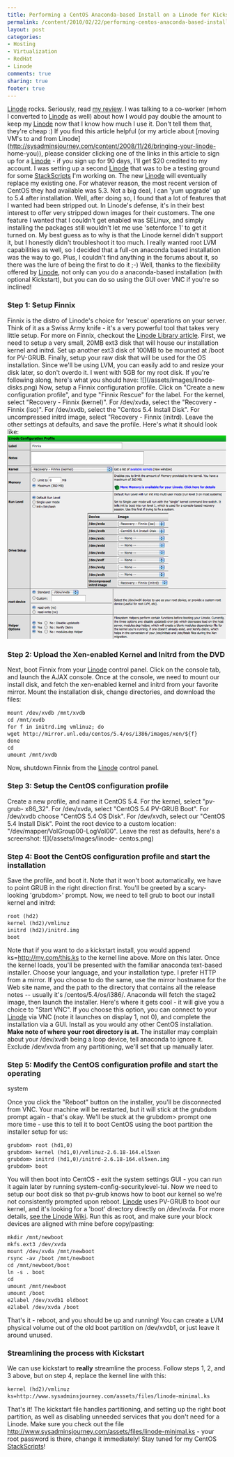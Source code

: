 ```yaml
---
title: Performing a CentOS Anaconda-based Install on a Linode for Kickstart, Root LVM and SELinux Features
permalink: /content/2010/02/22/performing-centos-anaconda-based-install-linode-kickstart-root-lvm-and-selinux-features
layout: post
categories:
- Hosting
- Virtualization
- RedHat
- Linode
comments: true
sharing: true
footer: true
---
```

[Linode](http://www.linode.com/?r=c4f79463ba583ec1f15e3307190bda4bda9d65df)
rocks. Seriously, read [my
review](http://sysadminsjourney.com/content/2008/08/01/linode-review). I was
talking to a co-worker (whom I converted to
[Linode](http://www.linode.com/?r=c4f79463ba583ec1f15e3307190bda4bda9d65df) as
well) about how I would pay double the amount to keep my
[Linode](http://www.linode.com/?r=c4f79463ba583ec1f15e3307190bda4bda9d65df)
now that I know how much I use it. Don't tell them that, they're cheap :) If
you find this article helpful (or my article about [moving VM's to and from
Linode](http://sysadminsjourney.com/content/2008/11/26/bringing-your-linode-
home-you)), please consider clicking one of the links in this article to sign
up for a
[Linode](http://www.linode.com/?r=c4f79463ba583ec1f15e3307190bda4bda9d65df) -
if you sign up for 90 days, I'll get $20 credited to my account. I was setting
up a second
[Linode](http://www.linode.com/?r=c4f79463ba583ec1f15e3307190bda4bda9d65df)
that was to be a testing ground for some
[StackScripts](http://blog.linode.com/2010/02/09/introducing-stackscripts/)
I'm working on. The new
[Linode](http://www.linode.com/?r=c4f79463ba583ec1f15e3307190bda4bda9d65df)
will eventually replace my existing one. For whatever reason, the most recent
version of CentOS they had available was 5.3. Not a big deal, I can 'yum
upgrade' up to 5.4 after installation. Well, after doing so, I found that a
lot of features that I wanted had been stripped out. In Linode's defense, it's
in their best interest to offer very stripped down images for their customers.
The one feature I wanted that I couldn't get enabled was SELinux, and simply
installing the packages still wouldn't let me use 'setenforce 1' to get it
turned on. My best guess as to why is that the Linode kernel didn't support
it, but I honestly didn't troubleshoot it too much. I really wanted root LVM
capabilities as well, so I decided that a full-on anaconda based installation
was the way to go. Plus, I couldn't find anything in the forums about it, so
there was the lure of being the first to do it ;-) Well, thanks to the
flexibility offered by
[Linode](http://www.linode.com/?r=c4f79463ba583ec1f15e3307190bda4bda9d65df),
not only can you do a anaconda-based installation (with optional Kickstart),
but you can do so using the GUI over VNC if you're so inclined!

### Step 1: Setup Finnix

Finnix is the distro of Linode's choice for 'rescue' operations on your
server. Think of it as a Swiss Army knife - it's a very powerful tool that
takes very little setup. For more on Finnix, checkout the [Linode Library
article](http://library.linode.com/troubleshooting/finnix-recovery). First, we
need to setup a very small, 20MB ext3 disk that will house our installation
kernel and initrd. Set up another ext3 disk of 100MB to be mounted at /boot
for PV-GRUB. Finally, setup your raw disk that will be used for the OS
installation. Since we'll be using LVM, you can easily add to and resize your
disk later, so don't overdo it. I went with 5GB for my root disk. If you're
following along, here's what you should have: ![](/assets/images/linode-
disks.png) Now, setup a Finnix configuration profile. Click on "Create a new
configuration profile", and type "Finnix Rescue" for the label. For the
kernel, select "Recovery - Finnix (kernel)". For /dev/xvda, select the
"Recovery - Finnix (iso)". For /dev/xvdb, select the "Centos 5.4 Install
Disk". For uncompressed initrd image, select "Recovery - Finnix (initrd).
Leave the other settings at defaults, and save the profile. Here's what it
should look like: ![](/assets/images/linode-finnix.png)

### Step 2: Upload the Xen-enabled Kernel and Initrd from the DVD

Next, boot Finnix from your
[Linode](http://www.linode.com/?r=c4f79463ba583ec1f15e3307190bda4bda9d65df)
control panel. Click on the console tab, and launch the AJAX console. Once at
the console, we need to mount our install disk, and fetch the xen-enabled
kernel and initrd from your favorite mirror. Mount the installation disk,
change directories, and download the files:

    
    
    mount /dev/xvdb /mnt/xvdb 
    cd /mnt/xvdb
    for f in initrd.img vmlinuz; do
    wget http://mirror.unl.edu/centos/5.4/os/i386/images/xen/${f}
    done
    cd
    umount /mnt/xvdb
    

Now, shutdown Finnix from the
[Linode](http://www.linode.com/?r=c4f79463ba583ec1f15e3307190bda4bda9d65df)
control panel.

### Step 3: Setup the CentOS configuration profile

Create a new profile, and name it CentOS 5.4. For the kernel, select "pv-grub-
x86_32". For /dev/xvda, select "CentOS 5.4 PV-GRUB Boot". For /dev/xvdb choose
"CentOS 5.4 OS Disk". For /dev/xvdh, select our "CentOS 5.4 Install Disk".
Point the root device to a custom location: "/dev/mapper/VolGroup00-LogVol00".
Leave the rest as defaults, here's a screenshot: ![](/assets/images/linode-
centos.png)

### Step 4: Boot the CentOS configuration profile and start the installation

Save the profile, and boot it. Note that it won't boot automatically, we have
to point GRUB in the right direction first. You'll be greeted by a scary-
looking 'grubdom>' prompt. Now, we need to tell grub to boot our install
kernel and initrd:

    
    
    root (hd2)
    kernel (hd2)/vmlinuz
    initrd (hd2)/initrd.img
    boot
    

Note that if you want to do a kickstart install, you would append
ks=http://my.com/this.ks to the kernel line above. More on this later. Once
the kernel loads, you'll be presented with the familiar anaconda text-based
installer. Choose your language, and your installation type. I prefer HTTP
from a mirror. If you choose to do the same, use the mirror hostname for the
Web site name, and the path to the directory that contains all the release
notes -- usually it's /centos/5.4/os/i386/. Anaconda will fetch the stage2
image, then launch the installer. Here's where it gets cool - it will give you
a choice to "Start VNC". If you choose this option, you can connect to your
[Linode](http://www.linode.com/?r=c4f79463ba583ec1f15e3307190bda4bda9d65df)
via VNC (note it launches on display 1, not 0), and complete the installation
via a GUI. Install as you would any other CentOS installation. **Make note of
where your root directory is at.** The installer may complain about your
/dev/xvdh being a loop device, tell anaconda to ignore it. Exclude /dev/xvda
from any partitioning, we'll set that up manually later.

### Step 5: Modify the CentOS configuration profile and start the operating
system

Once you click the "Reboot" button on the installer, you'll be disconnected
from VNC. Your machine will be restarted, but it will stick at the grubdom
prompt again - that's okay. We'll be stuck at the grubdom> prompt one more
time - use this to tell it to boot CentOS using the boot partition the
installer setup for us:

    
    
    grubdom> root (hd1,0)                                                          
    grubdom> kernel (hd1,0)/vmlinuz-2.6.18-164.el5xen                              
    grubdom> initrd (hd1,0)/initrd-2.6.18-164.el5xen.img                           
    grubdom> boot
    

You will then boot into CentOS - exit the system settings GUI - you can run it
again later by running system-config-securitylevel-tui. Now we need to setup
our boot disk so that pv-grub knows how to boot our kernel so we're not
consistently prompted upon reboot.
[Linode](http://www.linode.com/?r=c4f79463ba583ec1f15e3307190bda4bda9d65df)
uses PV-GRUB to boot our kernel, and it's looking for a 'boot' directory
directly on /dev/xvda. For more details, [see the Linode
Wiki](http://www.linode.com/wiki/index.php/PV-GRUB#Partitioning). Run this as
root, and make sure your block devices are aligned with mine before
copy/pasting:

    
    
    mkdir /mnt/newboot
    mkfs.ext3 /dev/xvda
    mount /dev/xvda /mnt/newboot
    rsync -av /boot /mnt/newboot
    cd /mnt/newboot/boot
    ln -s . boot
    cd
    umount /mnt/newboot
    umount /boot
    e2label /dev/xvdb1 oldboot
    e2label /dev/xvda /boot
    

That's it - reboot, and you should be up and running! You can create a LVM
physical volume out of the old boot partition on /dev/xvdb1, or just leave it
around unused.

### Streamlining the process with Kickstart

We can use kickstart to **really** streamline the process. Follow steps 1, 2,
and 3 above, but on step 4, replace the kernel line with this:

    
    kernel (hd2)/vmlinuz ks=http://www.sysadminsjourney.com/assets/files/linode-minimal.ks

That's it! The kickstart file handles partitioning, and setting up the right
boot partition, as well as disabling unneeded services that you don't need for
a Linode. Make sure you check out the file
http://www.sysadminsjourney.com/assets/files/linode-minimal.ks - your root password is there, change it immediately! Stay
tuned for my CentOS [StackScripts](http://blog.linode.com/2010/02/09/introducing-stackscripts/)!

